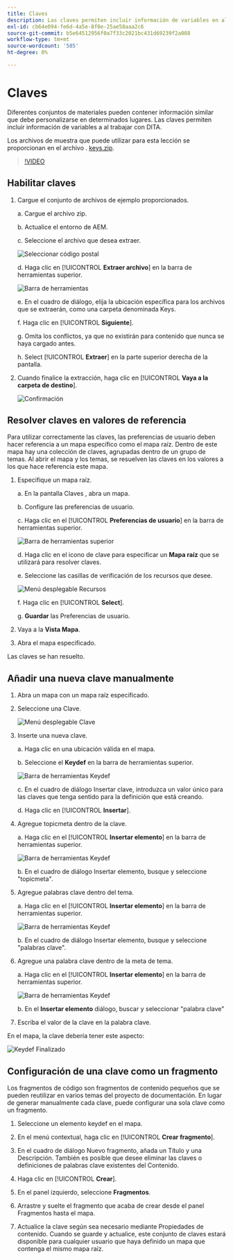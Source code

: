 ```yaml
---
title: Claves
description: Las claves permiten incluir información de variables en al trabajar con DITA en AEM guías
exl-id: cb64e094-fe6d-4a5e-8f0e-25ae58aaa2c6
source-git-commit: b5e64512956f0a7f33c2021bc431d69239f2a088
workflow-type: tm+mt
source-wordcount: '585'
ht-degree: 0%

---
```


# Claves

Diferentes conjuntos de materiales pueden contener información similar que debe personalizarse en determinados lugares. Las claves permiten incluir información de variables a al trabajar con DITA.

Los archivos de muestra que puede utilizar para esta lección se proporcionan en el archivo . [keys.zip](assets/keys.zip).

>[!VIDEO](https://video.tv.adobe.com/v/342756)

## Habilitar claves

1. Cargue el conjunto de archivos de ejemplo proporcionados.

   a. Cargue el archivo zip.

   b. Actualice el entorno de AEM.

   c. Seleccione el archivo que desea extraer.

   ![Seleccionar código postal](images/lesson-9/select-zip.png)

   d. Haga clic en [!UICONTROL **Extraer archivo**] en la barra de herramientas superior.

   ![Barra de herramientas](images/lesson-9/extract-archive.png)

   e. En el cuadro de diálogo, elija la ubicación específica para los archivos que se extraerán, como una carpeta denominada Keys.

   f. Haga clic en [!UICONTROL **Siguiente**].

   g. Omita los conflictos, ya que no existirán para contenido que nunca se haya cargado antes.

   h. Select [!UICONTROL **Extraer**] en la parte superior derecha de la pantalla.

2. Cuando finalice la extracción, haga clic en [!UICONTROL **Vaya a la carpeta de destino**].

   ![Confirmación](images/lesson-9/go-to-target.png)

## Resolver claves en valores de referencia

Para utilizar correctamente las claves, las preferencias de usuario deben hacer referencia a un mapa específico como el mapa raíz. Dentro de este mapa hay una colección de claves, agrupadas dentro de un grupo de temas. Al abrir el mapa y los temas, se resuelven las claves en los valores a los que hace referencia este mapa.

1. Especifique un mapa raíz.

   a. En la pantalla Claves , abra un mapa.

   b. Configure las preferencias de usuario.

   c. Haga clic en el [!UICONTROL **Preferencias de usuario**] en la barra de herramientas superior.

   ![Barra de herramientas superior](images/lesson-9/author-view.png)

   d. Haga clic en el icono de clave para especificar un **Mapa raíz** que se utilizará para resolver claves.

   e. Seleccione las casillas de verificación de los recursos que desee.

   ![Menú desplegable Recursos](images/lesson-9/select-assets.png)

   f. Haga clic en [!UICONTROL **Select**].

   g. **Guardar** las Preferencias de usuario.

2. Vaya a la **Vista Mapa**.

3. Abra el mapa especificado.

Las claves se han resuelto.

## Añadir una nueva clave manualmente

1. Abra un mapa con un mapa raíz especificado.

2. Seleccione una Clave.

   ![Menú desplegable Clave](images/lesson-9/hybrid-key.png)

3. Inserte una nueva clave.

   a. Haga clic en una ubicación válida en el mapa.

   b. Seleccione el **Keydef** en la barra de herramientas superior.

   ![Barra de herramientas Keydef](images/lesson-9/key-icon.png)

   c. En el cuadro de diálogo Insertar clave, introduzca un valor único para las claves que tenga sentido para la definición que está creando.

   d. Haga clic en [!UICONTROL **Insertar**].

4. Agregue topicmeta dentro de la clave.

   a. Haga clic en el [!UICONTROL **Insertar elemento**] en la barra de herramientas superior.

   ![Barra de herramientas Keydef](images/lesson-9/add-icon.png)

   b. En el cuadro de diálogo Insertar elemento, busque y seleccione &quot;topicmeta&quot;.

5. Agregue palabras clave dentro del tema.

   a. Haga clic en el [!UICONTROL **Insertar elemento**] en la barra de herramientas superior.

   ![Barra de herramientas Keydef](images/lesson-9/add-icon.png)

   b. En el cuadro de diálogo Insertar elemento, busque y seleccione &quot;palabras clave&quot;.

6. Agregue una palabra clave dentro de la meta de tema.

   a. Haga clic en el [!UICONTROL **Insertar elemento**] en la barra de herramientas superior.

   ![Barra de herramientas Keydef](images/lesson-9/add-icon.png)

   b. En el **Insertar elemento** diálogo, buscar y seleccionar &quot;palabra clave&quot;

7. Escriba el valor de la clave en la palabra clave.

En el mapa, la clave debería tener este aspecto:

![Keydef Finalizado](images/lesson-9/keydef.png)

## Configuración de una clave como un fragmento

Los fragmentos de código son fragmentos de contenido pequeños que se pueden reutilizar en varios temas del proyecto de documentación. En lugar de generar manualmente cada clave, puede configurar una sola clave como un fragmento.

1. Seleccione un elemento keydef en el mapa.

2. En el menú contextual, haga clic en [!UICONTROL **Crear fragmento**].

3. En el cuadro de diálogo Nuevo fragmento, añada un Título y una Descripción.
También es posible que desee eliminar las claves o definiciones de palabras clave existentes del Contenido.

4. Haga clic en [!UICONTROL **Crear**].

5. En el panel izquierdo, seleccione **Fragmentos**.

6. Arrastre y suelte el fragmento que acaba de crear desde el panel Fragmentos hasta el mapa.

7. Actualice la clave según sea necesario mediante Propiedades de contenido.
Cuando se guarde y actualice, este conjunto de claves estará disponible para cualquier usuario que haya definido un mapa que contenga el mismo mapa raíz.
